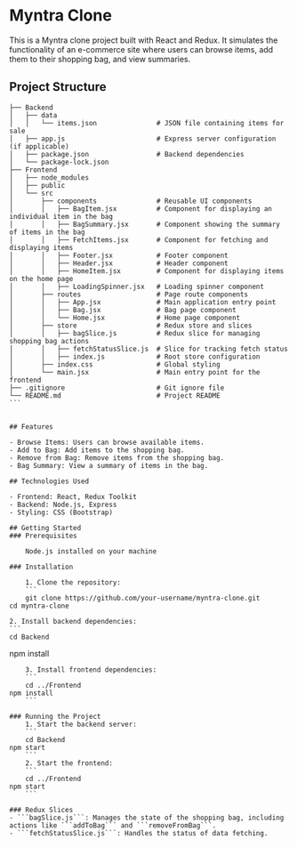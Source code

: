 # Myntra Clone

This is a Myntra clone project built with React and Redux. It simulates the functionality of an e-commerce site where users can browse items, add them to their shopping bag, and view summaries.

## Project Structure

````
├── Backend
│   ├── data
│   │   └── items.json               # JSON file containing items for sale
│   ├── app.js                       # Express server configuration (if applicable)
│   ├── package.json                 # Backend dependencies
│   └── package-lock.json
├── Frontend
│   ├── node_modules
│   ├── public
│   └── src
│       ├── components               # Reusable UI components
│       │   ├── BagItem.jsx          # Component for displaying an individual item in the bag
│       │   ├── BagSummary.jsx       # Component showing the summary of items in the bag
│       │   ├── FetchItems.jsx       # Component for fetching and displaying items
│       │   ├── Footer.jsx           # Footer component
│       │   ├── Header.jsx           # Header component
│       │   ├── HomeItem.jsx         # Component for displaying items on the home page
│       │   ├── LoadingSpinner.jsx   # Loading spinner component
│       ├── routes                   # Page route components
│       │   ├── App.jsx              # Main application entry point
│       │   ├── Bag.jsx              # Bag page component
│       │   └── Home.jsx             # Home page component
│       ├── store                    # Redux store and slices
│       │   ├── bagSlice.js          # Redux slice for managing shopping bag actions
│       │   ├── fetchStatusSlice.js  # Slice for tracking fetch status
│       │   ├── index.js             # Root store configuration
│       ├── index.css                # Global styling
│       └── main.jsx                 # Main entry point for the frontend
├── .gitignore                       # Git ignore file
└── README.md                        # Project README
```


## Features

- Browse Items: Users can browse available items.
- Add to Bag: Add items to the shopping bag.
- Remove from Bag: Remove items from the shopping bag.
- Bag Summary: View a summary of items in the bag.

## Technologies Used

- Frontend: React, Redux Toolkit
- Backend: Node.js, Express
- Styling: CSS (Bootstrap)

## Getting Started
### Prerequisites

    Node.js installed on your machine

### Installation

    1. Clone the repository:
    ```
    git clone https://github.com/your-username/myntra-clone.git
cd myntra-clone
````

    2. Install backend dependencies:
    ```
    cd Backend

npm install

````
    3. Install frontend dependencies:
    ```
    cd ../Frontend
npm install
    ```

### Running the Project
    1. Start the backend server:
    ```
    cd Backend
npm start
    ```
    2. Start the frontend:
    ```
    cd ../Frontend
npm start
    ```

### Redux Slices
- ```bagSlice.js```: Manages the state of the shopping bag, including actions like ```addToBag``` and ```removeFromBag```.
- ```fetchStatusSlice.js```: Handles the status of data fetching.
````
